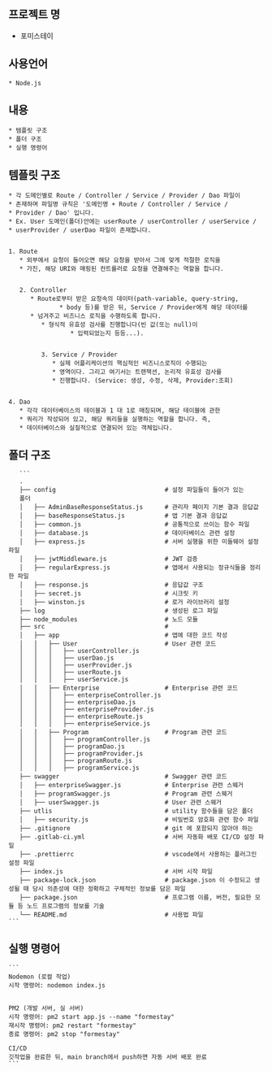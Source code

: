 ## 프로젝트 명
* 포미스테이

## 사용언어
	* Node.js

## 내용

	* 템플릿 구조
	* 폴더 구조
	* 실행 명령어


## 템플릿 구조

	* 각 도메인별로 Route / Controller / Service / Provider / Dao 파일이
	* 존재하며 파일명 규칙은 '도메인명 + Route / Controller / Service /
	* Provider / Dao' 입니다.
	* Ex. User 도메인(폴더)안에는 userRoute / userController / userService /
	* userProvider / userDao 파일이 존재합니다.


	1. Route 
	   * 외부에서 요청이 들어오면 해당 요청을 받아서 그에 맞게 적절한 로직을
	   * 가진, 해당 URI와 매핑된 컨트롤러로 요청을 연결해주는 역할을 합니다.


	   2. Controller
	      * Route로부터 받은 요청속의 데이터(path-variable, query-string,
				  * body 등)를 받은 뒤, Service / Provider에게 해당 데이터를
		  * 넘겨주고 비즈니스 로직을 수행하도록 합니다.
		     * 형식적 유효성 검사를 진행합니다(빈 값(또는 null)이
					 * 입력되었는지 등등...).


			 3. Service / Provider
			    * 실제 어플리케이션의 핵심적인 비즈니스로직이 수행되는
				* 영역이다. 그리고 여기서는 트랜잭션, 논리적 유효성 검사를
				* 진행합니다. (Service: 생성, 수정, 삭제, Provider:조회)


	4. Dao
	   * 각각 데이터베이스의 테이블과 1 대 1로 매칭되며, 해당 테이블에 관한
	   * 쿼리가 작성되어 있고, 해당 쿼리들을 실행하는 역할을 합니다. 즉,
	   * 데이터베이스와 실질적으로 연결되어 있는 객체입니다.


## 폴더 구조

	   ```
	   .
	   ├── config                              # 설정 파일들이 들어가 있는
	   폴더
	   │   ├── AdminBaseResponseStatus.js      # 관리자 페이지 기본 결과 응답값
	   │   ├── baseResponseStatus.js           # 앱 기본 결과 응답값
	   │   ├── common.js                       # 공통적으로 쓰이는 함수 파일
	   │   ├── database.js                     # 데이터베이스 관련 설정
	   │   ├── express.js                      # 서버 실행을 위한 미들웨어 설정 파일 
	   │   ├── jwtMiddleware.js                # JWT 검증
	   │   ├── regularExpress.js               # 앱에서 사용되는 정규식들을 정리한 파일
	   │   ├── response.js                     # 응답값 구조
	   │   ├── secret.js                       # 시크릿 키
	   │   ├── winston.js                      # 로거 라이브러리 설정
	   ├── log                                 # 생성된 로그 파일 
	   ├── node_modules                    	   # 노드 모듈  
	   ├── src                                 # 
	   │   ├── app                             # 앱에 대한 코드 작성
	   │   │   ├── User                        # User 관련 코드
	   │   │   │   ├── userController.js       
	   │   │   │   ├── userDao.js               
	   │   │   │   ├── userProvider.js          
	   │   │   │   ├── userRoute.js             
	   │   │   │   ├── userService.js
	   │   │   ├── Enterprise                  # Enterprise 관련 코드
	   │   │   │   ├── enterpriseController.js       
	   │   │   │   ├── enterpriseDao.js               
	   │   │   │   ├── enterpriseProvider.js          
	   │   │   │   ├── enterpriseRoute.js             
	   │   │   │   ├── enterpriseService.js      
	   │   │   ├── Program                     # Program 관련 코드
	   │   │   │   ├── programController.js       
	   │   │   │   ├── programDao.js               
	   │   │   │   ├── programProvider.js          
	   │   │   │   ├── programRoute.js             
	   │   │   │   ├── programService.js
	   ├── swagger                             # Swagger 관련 코드
	   │   ├── enterpriseSwagger.js            # Enterprise 관련 스웨거
	   │   ├── programSwagger.js               # Program 관련 스웨거  
	   │   ├── userSwagger.js                  # User 관련 스웨거 
	   ├── utlis                               # utility 함수들을 담은 폴더
	   │   ├── security.js                     # 비밀번호 암호화 관련 함수 파일
       ├── .gitignore                          # git 에 포함되지 않아야 하는
       ├── .gitlab-ci.yml                      # 서버 자동화 배포 CI/CD 설정 파일
       ├── .prettierrc                         # vscode에서 사용하는 플러그인 설정 파일
       ├── index.js                     	   # 서버 시작 파일
       ├── package-lock.json              	   # package.json 이 수정되고 생성될 때 당시 의존성에 대한 정확하고 구체적인 정보를 담은 파일
	   ├── package.json                        # 프로그램 이름, 버전, 필요한 모듈 등 노드 프로그램의 정보를 기술
       └── README.md                           # 사용법 파일
	```

## 실행 명령어

	```
	Nodemon (로컬 작업)
	시작 명령어: nodemon index.js


	PM2 (개발 서버, 실 서버)
	시작 명령어: pm2 start app.js --name "formestay"
	재시작 명령어: pm2 restart "formestay"
	종료 명령어: pm2 stop "formestay"

    CI/CD
    깃작업을 완료한 뒤, main branch에서 push하면 자동 서버 배포 완료
	```

